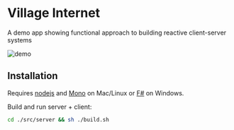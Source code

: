 # Village Internet

A demo app showing functional approach to building reactive client-server systems

![demo](https://cloud.githubusercontent.com/assets/2222587/19444726/503391e2-949a-11e6-8dcd-97732bdd5dc7.gif)

## Installation

Requires [nodejs](http://nodejs.org/) and [Mono](http://fsharp.org/use/mac/) on Mac/Linux or [F#](http://fsharp.org/use/windows/) on Windows.


Build and run server + client:
```sh
cd ./src/server && sh ./build.sh
```